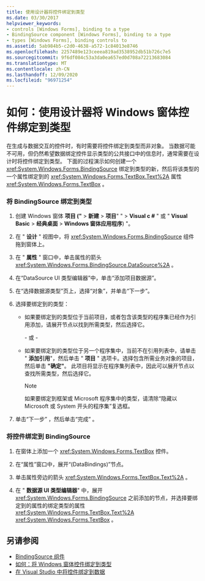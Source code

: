 ```yaml
---
title: 使用设计器将控件绑定到类型
ms.date: 03/30/2017
helpviewer_keywords:
- controls [Windows Forms], binding to a type
- BindingSource component [Windows Forms], binding to a type
- types [Windows Forms], binding controls to
ms.assetid: 5ab984b5-c2d0-4638-a572-1c84013e8746
ms.openlocfilehash: 2257489e123ceeea819ad3538952db51b726c7e5
ms.sourcegitcommit: 9f6df084c53a3da0ea657ed0d708a72213683084
ms.translationtype: MT
ms.contentlocale: zh-CN
ms.lasthandoff: 12/09/2020
ms.locfileid: "96971254"
---
```

# <a name="how-to-bind-a-windows-forms-control-to-a-type-using-the-designer"></a>如何：使用设计器将 Windows 窗体控件绑定到类型

在生成与数据交互的控件时，有时需要将控件绑定到类型而非对象。 当数据可能不可用，但仍然希望数据绑定控件显示类型的公共接口中的信息时，通常需要在设计时将控件绑定到类型。 下面的过程演示如何创建一个 <xref:System.Windows.Forms.BindingSource> 绑定到类型的新，然后将该类型的一个属性绑定到的 <xref:System.Windows.Forms.TextBox.Text%2A> 属性 <xref:System.Windows.Forms.TextBox> 。

### <a name="to-bind-the-bindingsource-to-a-type"></a>将 BindingSource 绑定到类型

1. 创建 Windows 窗体 **项目 ("**  >  **新建**  >  **项目**" "  >  **Visual c #** " 或 " **Visual Basic**  >  **经典桌面**  >  **Windows 窗体应用程序**) "。

2. 在 " **设计** " 视图中，将 <xref:System.Windows.Forms.BindingSource> 组件拖到窗体上。

3. 在 " **属性** " 窗口中，单击属性的箭头 <xref:System.Windows.Forms.BindingSource.DataSource%2A> 。

4. 在“DataSource UI 类型编辑器”中，单击“添加项目数据源”。

5. 在“选择数据源类型”页上，选择“对象”，并单击“下一步”。

6. 选择要绑定到的类型：

    - 如果要绑定到的类型位于当前项目，或者包含该类型的程序集已经作为引用添加，请展开节点以找到所需类型，然后选择它。

      \- 或 -

    - 如果要绑定到的类型位于另一个程序集中，当前不在引用列表中，请单击 " **添加引用**"，然后单击 " **项目** " 选项卡。选择包含所需业务对象的项目，然后单击 **"确定"**。 此项目将显示在程序集列表中，因此可以展开节点以查找所需类型，然后选择它。

      > [!NOTE]
      > 如果要绑定到框架或 Microsoft 程序集中的类型，请清除“隐藏以 Microsoft 或 System 开头的程序集”复选框。

7. 单击“下一步”  ，然后单击“完成”  。

### <a name="to-bind-the-control-to-the-bindingsource"></a>将控件绑定到 BindingSource

1. 在窗体上添加一个 <xref:System.Windows.Forms.TextBox> 控件。

2. 在“属性”窗口中，展开“(DataBindings)”节点。

3. 单击属性旁边的箭头 <xref:System.Windows.Forms.TextBox.Text%2A> 。

4. 在 " **数据源 UI 类型编辑器**" 中，展开 <xref:System.Windows.Forms.BindingSource> 之前添加的节点，并选择要绑定到的属性的绑定类型的属性 <xref:System.Windows.Forms.TextBox.Text%2A> <xref:System.Windows.Forms.TextBox> 。

## <a name="see-also"></a>另请参阅

- [BindingSource 组件](bindingsource-component.md)
- [如何：将 Windows 窗体控件绑定到类型](how-to-bind-a-windows-forms-control-to-a-type.md)
- [在 Visual Studio 中将控件绑定到数据](/visualstudio/data-tools/bind-controls-to-data-in-visual-studio)
